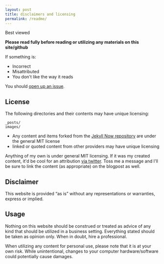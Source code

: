 ```yaml
---
layout: post
title: disclaimers and licensing
permalink: /readme/
---
```


Best viewed 

**Please read fully before reading or utilizing any materials on this site/github**

If something is:
* Incorrect
* Misattributed
* You don't like the way it reads

You should [open up an issue](https://github.com/its-youmu/its-youmu.github.io/issues).

## License

The following directories and their contents may have unique licensing:

```
_posts/
images/
```

* Any content and items forked from the [Jekyll Now repository](https://github.com/barryclark/jekyll-now) are under the general MIT license
* linked or quoted content from other providers may have unique licensing

Anything of my own is under general MIT licensing. If it was my created content, it'd be cool for an attribution [via twitter](https://twitter.com/youmusec).  Toss me a message and I'll be sure to link the content (as appropriate) on the blogpost as well.

## Disclaimer

This website is provided “as is” without any representations or warranties, express or implied.

## Usage

Nothing on this website should be construed or treated as advice of any kind that should be utilized in a business setting.  Everything stated should be taken as opinion only.  When in doubt, hire a professional.

When utilizing any content for personal use, please note that it is at your own risk.  While unintentional, changes to your computer hardware/software could potentially cause damages.

